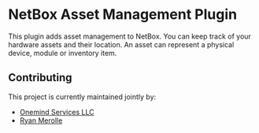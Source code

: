 # NetBox Asset Management Plugin

This plugin adds asset management to NetBox. You can keep track of your hardware assets and their location. An asset
can represent a physical device, module or inventory item.

## Contributing

This project is currently maintained jointly by:

- [Onemind Services LLC](https://github.com/Onemind-Services-LLC)
- [Ryan Merolle](https://github.com/ryanmerolle)

